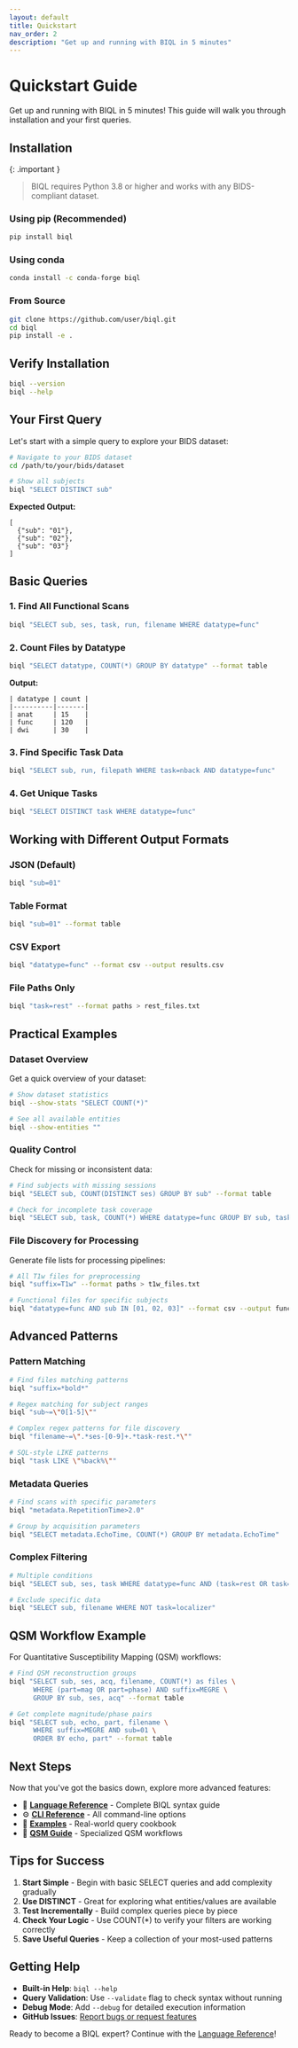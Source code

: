 ```yaml
---
layout: default
title: Quickstart
nav_order: 2
description: "Get up and running with BIQL in 5 minutes"
---
```


# Quickstart Guide

Get up and running with BIQL in 5 minutes! This guide will walk you through installation and your first queries.

## Installation

{: .important }
> BIQL requires Python 3.8 or higher and works with any BIDS-compliant dataset.

### Using pip (Recommended)

```bash
pip install biql
```

### Using conda

```bash
conda install -c conda-forge biql
```

### From Source

```bash
git clone https://github.com/user/biql.git
cd biql
pip install -e .
```

## Verify Installation

```bash
biql --version
biql --help
```

## Your First Query

Let's start with a simple query to explore your BIDS dataset:

```bash
# Navigate to your BIDS dataset
cd /path/to/your/bids/dataset

# Show all subjects
biql "SELECT DISTINCT sub"
```

**Expected Output:**
```
[
  {"sub": "01"},
  {"sub": "02"},
  {"sub": "03"}
]
```

## Basic Queries

### 1. Find All Functional Scans

```bash
biql "SELECT sub, ses, task, run, filename WHERE datatype=func"
```

### 2. Count Files by Datatype

```bash
biql "SELECT datatype, COUNT(*) GROUP BY datatype" --format table
```

**Output:**
```
| datatype | count |
|----------|-------|
| anat     | 15    |
| func     | 120   |
| dwi      | 30    |
```

### 3. Find Specific Task Data

```bash
biql "SELECT sub, run, filepath WHERE task=nback AND datatype=func"
```

### 4. Get Unique Tasks

```bash
biql "SELECT DISTINCT task WHERE datatype=func"
```

## Working with Different Output Formats

### JSON (Default)
```bash
biql "sub=01" 
```

### Table Format
```bash
biql "sub=01" --format table
```

### CSV Export
```bash
biql "datatype=func" --format csv --output results.csv
```

### File Paths Only
```bash
biql "task=rest" --format paths > rest_files.txt
```

## Practical Examples

### Dataset Overview

Get a quick overview of your dataset:

```bash
# Show dataset statistics
biql --show-stats "SELECT COUNT(*)"

# See all available entities
biql --show-entities ""
```

### Quality Control

Check for missing or inconsistent data:

```bash
# Find subjects with missing sessions
biql "SELECT sub, COUNT(DISTINCT ses) GROUP BY sub" --format table

# Check for incomplete task coverage
biql "SELECT sub, task, COUNT(*) WHERE datatype=func GROUP BY sub, task" --format table
```

### File Discovery for Processing

Generate file lists for processing pipelines:

```bash
# All T1w files for preprocessing
biql "suffix=T1w" --format paths > t1w_files.txt

# Functional files for specific subjects
biql "datatype=func AND sub IN [01, 02, 03]" --format csv --output func_subset.csv
```

## Advanced Patterns

### Pattern Matching

```bash
# Find files matching patterns
biql "suffix=*bold*"

# Regex matching for subject ranges
biql "sub~=\"0[1-5]\""

# Complex regex patterns for file discovery
biql "filename~=\".*ses-[0-9]+.*task-rest.*\""

# SQL-style LIKE patterns  
biql "task LIKE \"%back%\""
```

### Metadata Queries

```bash
# Find scans with specific parameters
biql "metadata.RepetitionTime>2.0"

# Group by acquisition parameters
biql "SELECT metadata.EchoTime, COUNT(*) GROUP BY metadata.EchoTime"
```

### Complex Filtering

```bash
# Multiple conditions
biql "SELECT sub, ses, task WHERE datatype=func AND (task=rest OR task=nback) AND run=[1:2]"

# Exclude specific data
biql "SELECT sub, filename WHERE NOT task=localizer"
```

## QSM Workflow Example

For Quantitative Susceptibility Mapping (QSM) workflows:

```bash
# Find QSM reconstruction groups
biql "SELECT sub, ses, acq, filename, COUNT(*) as files \
      WHERE (part=mag OR part=phase) AND suffix=MEGRE \
      GROUP BY sub, ses, acq" --format table

# Get complete magnitude/phase pairs
biql "SELECT sub, echo, part, filename \
      WHERE suffix=MEGRE AND sub=01 \
      ORDER BY echo, part" --format table
```

## Next Steps

Now that you've got the basics down, explore more advanced features:

- 📖 **[Language Reference](language.html)** - Complete BIQL syntax guide
- ⚙️ **[CLI Reference](cli.html)** - All command-line options
- 🔬 **[Examples](examples.html)** - Real-world query cookbook
- 🧠 **[QSM Guide](qsm_migration_guide.html)** - Specialized QSM workflows

## Tips for Success

1. **Start Simple** - Begin with basic SELECT queries and add complexity gradually
2. **Use DISTINCT** - Great for exploring what entities/values are available
3. **Test Incrementally** - Build complex queries piece by piece
4. **Check Your Logic** - Use COUNT(*) to verify your filters are working correctly
5. **Save Useful Queries** - Keep a collection of your most-used patterns

## Getting Help

- **Built-in Help**: `biql --help`
- **Query Validation**: Use `--validate` flag to check syntax without running
- **Debug Mode**: Add `--debug` for detailed execution information
- **GitHub Issues**: [Report bugs or request features](https://github.com/user/biql/issues)

Ready to become a BIQL expert? Continue with the [Language Reference](language.html)!
